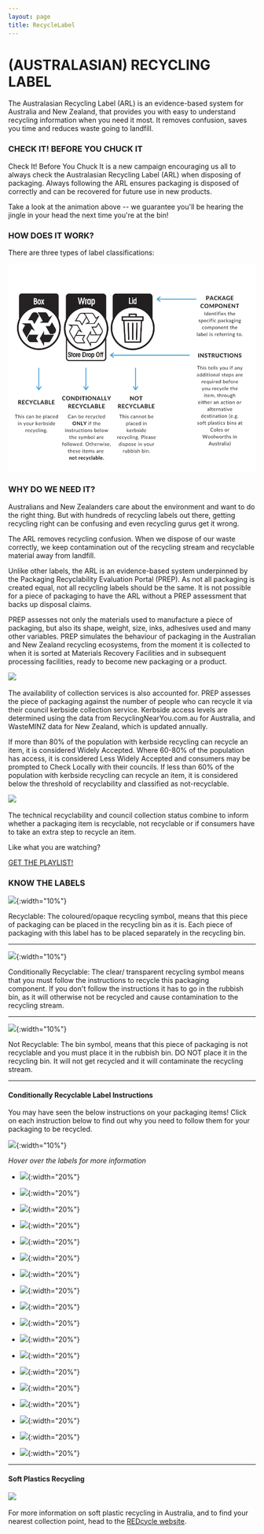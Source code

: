 ```yaml
---
layout: page
title: RecycleLabel
---
```


(AUSTRALASIAN) RECYCLING LABEL
============================

The Australasian Recycling Label (ARL) is an evidence-based system for Australia and New Zealand, that provides you with easy to understand recycling information when you need it most. It removes confusion, saves you time and reduces waste going to landfill.

### CHECK IT! BEFORE YOU CHUCK IT

Check It! Before You Chuck It is a new campaign encouraging us all to always check the Australasian Recycling Label (ARL) when disposing of packaging. Always following the ARL ensures packaging is disposed of correctly and can be recovered for future use in new products.

Take a look at the animation above -- we guarantee you'll be hearing the jingle in your head the next time you're at the bin!

### HOW DOES IT WORK?

There are three types of label classifications:

![](/assets/AustRecycleLabel.png)  

### WHY DO WE NEED IT?

Australians and New Zealanders care about the environment and want to do the right thing. But with hundreds of recycling labels out there, getting recycling right can be confusing and even recycling gurus get it wrong.

The ARL removes recycling confusion. When we dispose of our waste correctly, we keep contamination out of the recycling stream and recyclable material away from landfill.

Unlike other labels, the ARL is an evidence-based system underpinned by the Packaging Recyclability Evaluation Portal (PREP). As not all packaging is created equal, not all recycling labels should be the same. It is not possible for a piece of packaging to have the ARL without a PREP assessment that backs up disposal claims.

PREP assesses not only the materials used to manufacture a piece of packaging, but also its shape, weight, size, inks, adhesives used and many other variables. PREP simulates the behaviour of packaging in the Australian and New Zealand recycling ecosystems, from the moment it is collected to when it is sorted at Materials Recovery Facilities and in subsequent processing facilities, ready to become new packaging or a product.

![](https://recyclingnearyou.com.au/images/masters/image-10724-technical-recyclability-explainer.png)

The availability of collection services is also accounted for. PREP assesses the piece of packaging against the number of people who can recycle it via their council kerbside collection service. Kerbside access levels are determined using the data from RecyclingNearYou.com.au for Australia, and WasteMINZ data for New Zealand, which is updated annually.

If more than 80% of the population with kerbside recycling can recycle an item, it is considered Widely Accepted. Where 60-80% of the population has access, it is considered Less Widely Accepted and consumers may be prompted to Check Locally with their councils. If less than 60% of the population with kerbside recycling can recycle an item, it is considered below the threshold of recyclability and classified as not-recyclable. 

![](https://recyclingnearyou.com.au/images/masters/image-11767-arl-assessment.png)

The technical recyclability and council collection status combine to inform whether a packaging item is recyclable, not recyclable or if consumers have to take an extra step to recycle an item. 

Like what you are watching?

[GET THE PLAYLIST!](https://www.youtube.com/watch?v=oYVfA8mGJYg&list=PLtKAPP_wtQxJqb5DLe8T_OAOaNSE3-g1k)

### KNOW THE LABELS

![](https://recyclingnearyou.com.au/images/masters/image-10273-arl-box.jpg){:width="10%"}  

Recyclable: The coloured/opaque recycling symbol, means that this piece of packaging can be placed in the recycling bin as it is. Each piece of packaging with this label has to be placed separately in the recycling bin.

* * * * *

![](https://recyclingnearyou.com.au/images/masters/image-10274-arl-tray.jpg){:width="10%"}  

Conditionally Recyclable: The clear/ transparent recycling symbol means that you must follow the instructions to recycle this packaging component. If you don't follow the instructions it has to go in the rubbish bin, as it will otherwise not be recycled and cause contamination to the recycling stream.

* * * * *

![](https://recyclingnearyou.com.au/images/masters/image-10276-arl-wrap.jpg){:width="10%"}  

Not Recyclable: The bin symbol, means that this piece of packaging is not recyclable and you must place it in the rubbish bin. DO NOT place it in the recycling bin. It will not get recycled and it will contaminate the recycling stream.

* * * * *

#### Conditionally Recyclable Label Instructions

You may have seen the below instructions on your packaging items! Click on each instruction below to find out why you need to follow them for your packaging to be recycled.

![](https://recyclingnearyou.com.au/images/masters/image-10277-arl-conditional.jpg){:width="10%"}   

*Hover over the labels for more information*

-   ![](https://recyclingnearyou.com.au/images/arl/return-to-store.jpg){:width="20%"}  

-   ![](https://recyclingnearyou.com.au/images/arl/rinse-return.jpg){:width="20%"}  

-   ![](https://recyclingnearyou.com.au/images/arl/remove-clip-return.png){:width="20%"}  

-   ![](https://recyclingnearyou.com.au/images/arl/store-drop-off.jpg){:width="20%"}   

-   ![](https://recyclingnearyou.com.au/images/arl/rinse-store-drop-off.jpg){:width="20%"}   

-   ![](https://recyclingnearyou.com.au/images/arl/remove-clip-dropoff.png){:width="20%"}  

-   ![](https://recyclingnearyou.com.au/images/arl/scrunch-ball.jpg){:width="20%"}  

-   ![](https://recyclingnearyou.com.au/images/arl/make-ball.jpg){:width="20%"}  

-   ![](https://recyclingnearyou.com.au/images/arl/fold.jpg){:width="20%"}  

-   ![](https://recyclingnearyou.com.au/images/arl/crush-replace.jpg){:width="20%"}  

-   ![](https://recyclingnearyou.com.au/images/arl/leave-attached.jpg){:width="20%"}  

-   ![](https://recyclingnearyou.com.au/images/arl/remove-handles.jpg){:width="20%"}  

-   ![](https://recyclingnearyou.com.au/images/arl/check-locally.jpg){:width="20%"}  

-   ![](https://recyclingnearyou.com.au/images/arl/empty-to-recycle.png){:width="20%"}  

-   ![](https://recyclingnearyou.com.au/images/arl/flatten.jpg){:width="20%"}  

-   ![](https://recyclingnearyou.com.au/images/arl/separate.jpg){:width="20%"}  

-   ![](https://recyclingnearyou.com.au/images/arl/place-in-envelope.jpg){:width="20%"}  

-   ![](https://recyclingnearyou.com.au/images/arl/transfer-station.jpg){:width="20%"}  

* * * * *

#### Soft Plastics Recycling

[![](https://recyclingnearyou.com.au/images/masters/image-19036-redcycle-logo-indiv.jpg)](https://www.redcycle.net.au/where-to-redcycle/)

For more information on soft plastic recycling in Australia, and to find your nearest collection point, head to the [REDcycle website](https://www.redcycle.net.au/where-to-redcycle/).
